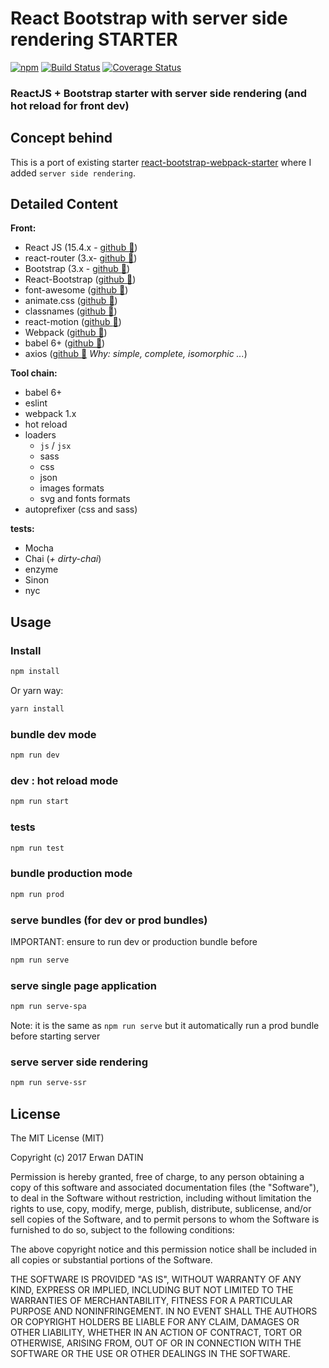 React Bootstrap with server side rendering STARTER
==========
[![npm](https://img.shields.io/npm/l/express.svg?maxAge=2592000)](https://github.com/MacKentoch/react-bootstrap-webpack-starter)
[![Build Status](https://travis-ci.org/MacKentoch/react-bootstrap-webpack-ssr-starter.svg?branch=master)](https://travis-ci.org/MacKentoch/react-bootstrap-webpack-ssr-starter)
[![Coverage Status](https://coveralls.io/repos/github/MacKentoch/react-bootstrap-webpack-ssr-starter/badge.svg?branch=master)](https://coveralls.io/github/MacKentoch/react-bootstrap-webpack-ssr-starter?branch=master)

### ReactJS + Bootstrap starter with server side rendering (and hot reload for front dev)

## Concept behind

This is a port of existing starter [react-bootstrap-webpack-starter](https://github.com/MacKentoch/react-bootstrap-webpack-starter) where I added `server side rendering`.

## Detailed Content

**Front:**
- React JS (15.4.x - [github :link:](https://github.com/facebook/react))
- react-router (3.x- [github :link:](https://github.com/reactjs/react-router))
- Bootstrap (3.x - [github :link:](https://github.com/twbs/bootstrap))
- React-Bootstrap ([github :link:](https://github.com/react-bootstrap/react-bootstrap))
- font-awesome ([github :link:](https://github.com/FortAwesome/Font-Awesome))
- animate.css ([github :link:](https://github.com/daneden/animate.css))
- classnames ([github :link:](https://github.com/JedWatson/classnames))
- react-motion ([github :link:](https://github.com/chenglou/react-motion))
- Webpack ([github :link:](https://github.com/webpack/webpack))
- babel 6+ ([github :link:](https://github.com/babel/babel))
- axios ([github :link:](https://github.com/mzabriskie/axios) *Why: simple, complete, isomorphic ...*)

**Tool chain:**
- babel 6+
- eslint
- webpack 1.x
- hot reload
- loaders
  - `js` / `jsx`
  - sass
  - css
  - json
  - images formats
  - svg and fonts formats
- autoprefixer (css and sass)

**tests:**
- Mocha
- Chai (*+ dirty-chai*)
- enzyme
- Sinon
- nyc


## Usage

### Install

```bash
npm install
```

Or yarn way:

```bash
yarn install
```
### bundle dev mode

```bash
npm run dev
```

### dev : hot reload mode

```bash
npm run start
```

### tests

```bash
npm run test
```

### bundle production mode


```bash
npm run prod
```

### serve bundles (for dev or prod bundles)
IMPORTANT: ensure to run dev or production bundle before

```bash
npm run serve
```

### serve single page application

```bash
npm run serve-spa
```
 Note: it is the same as `npm run serve` but it automatically run a prod bundle before starting server

### serve server side rendering

```bash
npm run serve-ssr
```

## License

The MIT License (MIT)

Copyright (c) 2017 Erwan DATIN

Permission is hereby granted, free of charge, to any person obtaining a copy of this software and associated documentation files (the "Software"), to deal in the Software without restriction, including without limitation the rights to use, copy, modify, merge, publish, distribute, sublicense, and/or sell copies of the Software, and to permit persons to whom the Software is furnished to do so, subject to the following conditions:

The above copyright notice and this permission notice shall be included in all copies or substantial portions of the Software.

THE SOFTWARE IS PROVIDED "AS IS", WITHOUT WARRANTY OF ANY KIND, EXPRESS OR IMPLIED, INCLUDING BUT NOT LIMITED TO THE WARRANTIES OF MERCHANTABILITY, FITNESS FOR A PARTICULAR PURPOSE AND NONINFRINGEMENT. IN NO EVENT SHALL THE AUTHORS OR COPYRIGHT HOLDERS BE LIABLE FOR ANY CLAIM, DAMAGES OR OTHER LIABILITY, WHETHER IN AN ACTION OF CONTRACT, TORT OR OTHERWISE, ARISING FROM, OUT OF OR IN CONNECTION WITH THE SOFTWARE OR THE USE OR OTHER DEALINGS IN THE SOFTWARE.
